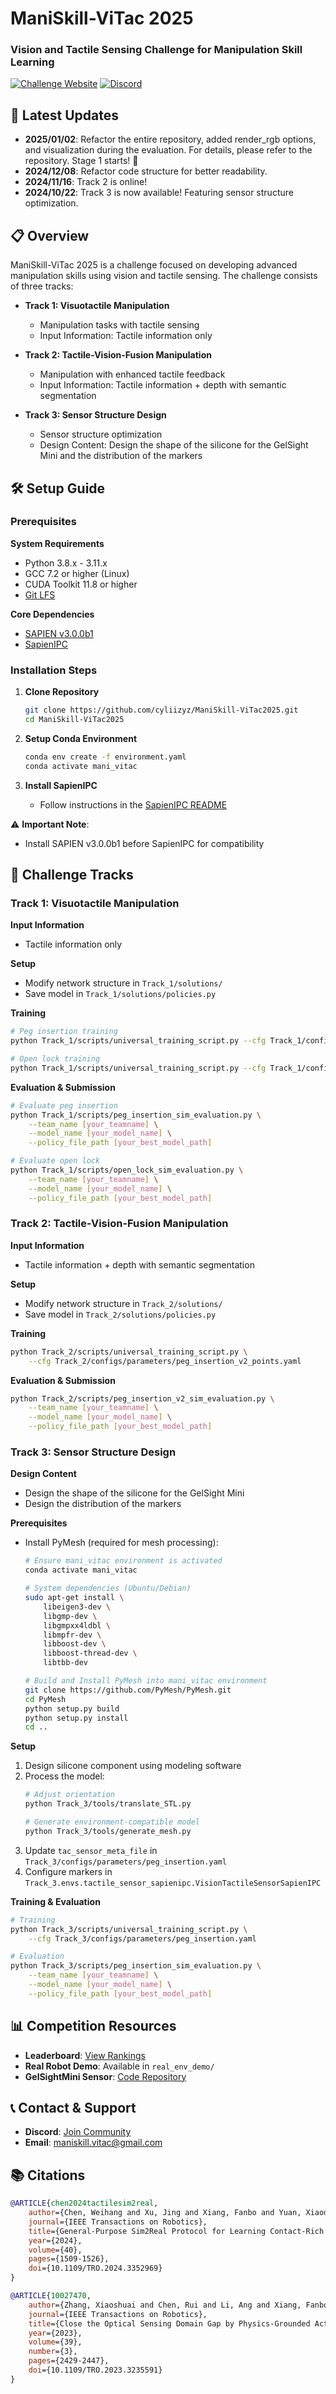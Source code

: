 # ManiSkill-ViTac 2025

### Vision and Tactile Sensing Challenge for Manipulation Skill Learning

[![Challenge Website](https://img.shields.io/badge/View-Challenge_Website-blue)](https://ai-workshops.github.io/maniskill-vitac-challenge-2025/)
[![Discord](https://img.shields.io/badge/Join-Discord-7289DA)](https://discord.gg/CKucPQxQPr)

## 🚀 Latest Updates

- **2025/01/02**: Refactor the entire repository, added render_rgb options, and visualization during the evaluation. For details, please refer to the repository. Stage 1 starts! 🚀
- **2024/12/08**: Refactor code structure for better readability.
- **2024/11/16**: Track 2 is online! 
- **2024/10/22**: Track 3 is now available! Featuring sensor structure optimization.

## 📋 Overview

ManiSkill-ViTac 2025 is a challenge focused on developing advanced manipulation skills using vision and tactile sensing. The challenge consists of three tracks:

- **Track 1: Visuotactile Manipulation**
  - Manipulation tasks with tactile sensing
  - Input Information: Tactile information only

- **Track 2: Tactile-Vision-Fusion Manipulation**
  - Manipulation with enhanced tactile feedback
  - Input Information: Tactile information + depth with semantic segmentation

- **Track 3: Sensor Structure Design**
  - Sensor structure optimization
  - Design Content: Design the shape of the silicone for the GelSight Mini and the distribution of the markers

## 🛠️ Setup Guide

### Prerequisites

**System Requirements**
- Python 3.8.x - 3.11.x
- GCC 7.2 or higher (Linux)
- CUDA Toolkit 11.8 or higher
- [Git LFS](https://git-lfs.github.com/)

**Core Dependencies**
- [SAPIEN v3.0.0b1](https://github.com/haosulab/SAPIEN/releases/tag/3.0.0b1)
- [SapienIPC](https://github.com/Rabbit-Hu/sapienipc-exp)

### Installation Steps

1. **Clone Repository**
   ```bash
   git clone https://github.com/cyliizyz/ManiSkill-ViTac2025.git
   cd ManiSkill-ViTac2025
   ```

2. **Setup Conda Environment**
   ```bash
   conda env create -f environment.yaml
   conda activate mani_vitac
   ```

3. **Install SapienIPC**
   - Follow instructions in the [SapienIPC README](https://github.com/Rabbit-Hu/sapienipc-exp/blob/main/README.md)

⚠️ **Important Note**:
- Install SAPIEN v3.0.0b1 before SapienIPC for compatibility

## 🎯 Challenge Tracks

### Track 1: Visuotactile Manipulation

**Input Information**
- Tactile information only

**Setup**
- Modify network structure in `Track_1/solutions/`
- Save model in `Track_1/solutions/policies.py`

**Training**
```bash
# Peg insertion training
python Track_1/scripts/universal_training_script.py --cfg Track_1/configs/parameters/peg_insertion.yaml

# Open lock training
python Track_1/scripts/universal_training_script.py --cfg Track_1/configs/parameters/long_open_lock.yaml
```

**Evaluation & Submission**
```bash
# Evaluate peg insertion
python Track_1/scripts/peg_insertion_sim_evaluation.py \
    --team_name [your_teamname] \
    --model_name [your_model_name] \
    --policy_file_path [your_best_model_path]

# Evaluate open lock
python Track_1/scripts/open_lock_sim_evaluation.py \
    --team_name [your_teamname] \
    --model_name [your_model_name] \
    --policy_file_path [your_best_model_path]
```

### Track 2: Tactile-Vision-Fusion Manipulation

**Input Information**
- Tactile information + depth with semantic segmentation

**Setup**
- Modify network structure in `Track_2/solutions/`
- Save model in `Track_2/solutions/policies.py`

**Training**
```bash
python Track_2/scripts/universal_training_script.py \
    --cfg Track_2/configs/parameters/peg_insertion_v2_points.yaml
```

**Evaluation & Submission**
```bash
python Track_2/scripts/peg_insertion_v2_sim_evaluation.py \
    --team_name [your_teamname] \
    --model_name [your_model_name] \
    --policy_file_path [your_best_model_path]
```

### Track 3: Sensor Structure Design

**Design Content**
- Design the shape of the silicone for the GelSight Mini
- Design the distribution of the markers

**Prerequisites**
- Install PyMesh (required for mesh processing):
   ```bash
   # Ensure mani_vitac environment is activated
   conda activate mani_vitac

   # System dependencies (Ubuntu/Debian)
   sudo apt-get install \
       libeigen3-dev \
       libgmp-dev \
       libgmpxx4ldbl \
       libmpfr-dev \
       libboost-dev \
       libboost-thread-dev \
       libtbb-dev

   # Build and Install PyMesh into mani_vitac environment
   git clone https://github.com/PyMesh/PyMesh.git
   cd PyMesh
   python setup.py build
   python setup.py install
   cd ..
   ```

**Setup**
1. Design silicone component using modeling software
2. Process the model:
   ```bash
   # Adjust orientation
   python Track_3/tools/translate_STL.py
   
   # Generate environment-compatible model
   python Track_3/tools/generate_mesh.py
   ```
3. Update `tac_sensor_meta_file` in `Track_3/configs/parameters/peg_insertion.yaml`
4. Configure markers in `Track_3.envs.tactile_sensor_sapienipc.VisionTactileSensorSapienIPC`

**Training & Evaluation**
```bash
# Training
python Track_3/scripts/universal_training_script.py \
    --cfg Track_3/configs/parameters/peg_insertion.yaml

# Evaluation
python Track_3/scripts/peg_insertion_sim_evaluation.py \
    --team_name [your_teamname] \
    --model_name [your_model_name] \
    --policy_file_path [your_best_model_path]
```

## 📊 Competition Resources

- **Leaderboard**: [View Rankings](https://ai-workshops.github.io/maniskill-vitac-challenge-2025/#leaderboard)
- **Real Robot Demo**: Available in `real_env_demo/`
- **GelSightMini Sensor**: [Code Repository](https://github.com/RVSATHU/gelsight_mini_ros)

## 📞 Contact & Support

- **Discord**: [Join Community](https://discord.gg/CKucPQxQPr)
- **Email**: [maniskill.vitac@gmail.com](mailto:maniskill.vitac@gmail.com)

## 📚 Citations

```bibtex
@ARTICLE{chen2024tactilesim2real,
    author={Chen, Weihang and Xu, Jing and Xiang, Fanbo and Yuan, Xiaodi and Su, Hao and Chen, Rui},
    journal={IEEE Transactions on Robotics},
    title={General-Purpose Sim2Real Protocol for Learning Contact-Rich Manipulation With Marker-Based Visuotactile Sensors},
    year={2024},
    volume={40},
    pages={1509-1526},
    doi={10.1109/TRO.2024.3352969}
}

@ARTICLE{10027470,
    author={Zhang, Xiaoshuai and Chen, Rui and Li, Ang and Xiang, Fanbo and Qin, Yuzhe and Gu, Jiayuan and Ling, Zhan and Liu, Minghua and Zeng, Peiyu and Han, Songfang and Huang, Zhiao and Mu, Tongzhou and Xu, Jing and Su, Hao},
    journal={IEEE Transactions on Robotics},
    title={Close the Optical Sensing Domain Gap by Physics-Grounded Active Stereo Sensor Simulation},
    year={2023},
    volume={39},
    number={3},
    pages={2429-2447},
    doi={10.1109/TRO.2023.3235591}
}
```